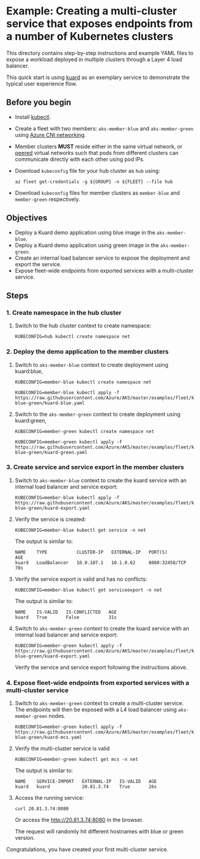 # Example: Creating a multi-cluster service that exposes endpoints from a number of Kubernetes clusters

This directory contains step-by-step instructions and example YAML files to expose a workload deployed in multiple clusters through a Layer 4 load balancer.

This quick start is using [kuard](https://github.com/kubernetes-up-and-running/kuard) as an exemplary service to demonstrate the typical user experience flow.

## Before you begin
* Install [kubectl](https://kubernetes.io/docs/tasks/tools/).
* Create a fleet with two members: `aks-member-blue` and `aks-member-green` using [Azure CNI networking](https://review.learn.microsoft.com/en-us/azure/aks/configure-azure-cni).
* Member clusters **MUST** reside either in the same virtual network, or [peered](https://docs.microsoft.com/en-us/azure/virtual-network/virtual-network-peering-overview) virtual networks such that pods from different clusters can communicate directly with each other using pod IPs.
* Download `kubeconfig` file for your hub cluster as `hub` using:

  `az fleet get-credentials -g ${GROUP} -n ${FLEET} --file hub`
* Download `kubeconfig` files for member clusters as `member-blue` and `member-green` respectively.

## Objectives
* Deploy a Kuard demo application using blue image in the `aks-member-blue`.
* Deploy a Kuard demo application using green image in the `aks-member-green`.
* Create an internal load balancer service to expose the deployment and export the service.
* Expose fleet-wide endpoints from exported services with a multi-cluster service.

## Steps

### 1. Create namespace in the hub cluster

1. Switch to the hub cluster context to create namespace:

   ```shell
   KUBECONFIG=hub kubectl create namespace net
   ```

### 2. Deploy the demo application to the member clusters

1. Switch to `aks-member-blue` context to create deployment using kuard:blue,

   ```shell
   KUBECONFIG=member-blue kubectl create namespace net

   KUBECONFIG=member-blue kubectl apply -f https://raw.githubusercontent.com/Azure/AKS/master/examples/fleet/kuard-blue-green/kuard-blue.yaml
   ```

2. Switch to the `aks-member-green` context to create deployment using kuard:green,

   ```shell
   KUBECONFIG=member-green kubectl create namespace net

   KUBECONFIG=member-green kubectl apply -f https://raw.githubusercontent.com/Azure/AKS/master/examples/fleet/kuard-blue-green/kuard-green.yaml
   ```

### 3. Create service and service export in the member clusters

1. Switch to `aks-member-blue` context to create the kuard service with an internal load balancer and service export:

   ```shell
   KUBECONFIG=member-blue kubectl apply -f https://raw.githubusercontent.com/Azure/AKS/master/examples/fleet/kuard-blue-green/kuard-export.yaml
   ```

2. Verify the service is created:

   ```shell
   KUBECONFIG=member-blue kubectl get service -n net
   ```

    The output is similar to:

    ```console
    NAME    TYPE           CLUSTER-IP   EXTERNAL-IP   PORT(S)          AGE
    kuard   LoadBalancer   10.0.107.1   10.1.0.62     8080:32450/TCP   78s
    ```
3. Verify the service export is valid and has no conflicts:

   ```shell
   KUBECONFIG=member-blue kubectl get serviceexport -n net
   ```

   The output is similar to:

    ```console
    NAME    IS-VALID   IS-CONFLICTED   AGE
    kuard   True       False           31s
    ```
4. Switch to `aks-member-green` context to create the kuard service with an internal load balancer and service export:   

   ```shell
   KUBECONFIG=member-green kubectl apply -f https://raw.githubusercontent.com/Azure/AKS/master/examples/fleet/kuard-blue-green/kuard-export.yaml
   ```
   
   Verify the service and service export following the instructions above. 

### 4. Expose fleet-wide endpoints from exported services with a multi-cluster service

1. Switch to `aks-member-green` context to create a multi-cluster service. The endpoints will then be exposed with a L4 load balancer using `aks-member-green` nodes.

   ```shell
   KUBECONFIG=member-green kubectl apply -f https://raw.githubusercontent.com/Azure/AKS/master/examples/fleet/kuard-blue-green/kuard-mcs.yaml
   ```
2. Verify the mutli-cluster service is valid

    ```shell
   KUBECONFIG=member-green kubectl get mcs -n net
   ```

   The output is similar to:

   ```console
   NAME    SERVICE-IMPORT   EXTERNAL-IP   IS-VALID   AGE
   kuard   kuard            20.81.3.74    True       26s
   ```
3. Access the running service:

   ```shell
   curl 20.81.3.74:8080
   ```
   Or access the http://20.81.3.74:8080 in the browser.

   The request will randomly hit different hostnames with blue or green version.

Congratulations, you have created your first multi-cluster service.